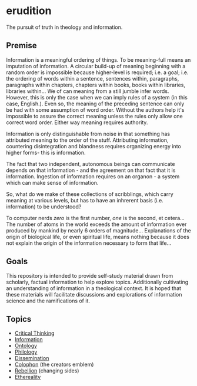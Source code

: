 # erudition
The pursuit of truth in theology and information.


## Premise
Information is a meaningful ordering of things.
To be meaning-full means an imputation of information.
A circular build-up of meaning beginning with a random order is impossible because higher-level is required; i.e. a goal; i.e. the ordering of words within a sentence, sentences within, paragraphs, paragraphs within chapters, chapters within books, books within libraries, libraries within...
  We of can meaning from a still jumble infer words.  However, this is only the case when we can imply rules of a system (in this case, English.). Even so, the meaning of the preceding sentence can only be had with some assumption of word order.  Without the authors help it's impossible to assure the correct meaning unless the rules only allow one correct word order.  Either way meaning requires authority.

Information is only distinguishable from noise in that something has attributed meaning to the order of the stuff.
Attributing information, countering disintegration and blandness requires organizing energy into higher forms- this is information.

The fact that two independent, autonomous beings can communicate depends on that information - and the agreement on that fact that it is information.
Ingestion of information requires on an organon - a system which can make sense of information.

So, what do we make of these collections of scribblings, which carry meaning at various levels, but has to have an inhrerent basis (i.e. information) to be understood?


To computer nerds _zero_ is the first number, _one_ is the second, et cetera...
The number of atoms in the world exceeds the amount of information ever produced by mankind by nearly 6 orders of magnitude...
Explanations of the origin of biological life, or even spiritual life, means nothing because it does not explain the origin of the information necessary to form that life...


## Goals
This repository is intended to provide self-study material drawn from scholarly, factual information to help explore topics.
Additionally cultivating an understanding of information in a theological context.
It is hoped that these materials will facilitate discussions and explorations of information science and the ramifications of it.


## Topics
- [Critical Thinking](https://github.com/doulos-software/erudition/wiki/CriticalThinking)
- [Information](https://github.com/doulos-software/erudition/wiki/Information)
- [Ontology](https://github.com/doulos-software/erudition/wiki/Ontology)
- [Philology](https://github.com/doulos-software/erudition/wiki/Philology)
- [Dissemination](https://github.com/doulos-software/erudition/wiki/Dissemination)
- [Colophon](https://github.com/doulos-software/erudition/wiki/Colophon) (the creators emblem)
- [Rebellion](https://github.com/doulos-software/erudition/wiki/Rebellion) (changing sides)
- [Ethereality](https://github.com/doulos-software/erudition/wiki/Ethereality)
